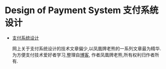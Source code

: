 # Design of Payment System 支付系统设计

* [支付系统设计](https://github.com/GammaGao/payment-system/blob/master/design_of_payment_system.pdf)

   网上关于支付系统设计的技术文章偏少,以凤凰牌老熊的一系列文章最为精华.
   为方便支付技术爱好者学习,整理自[博客](http://doc.cocolian.cn/essay), 作者凤凰牌老熊,所有权利归作者所有.
